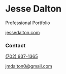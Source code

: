 # Jesse Dalton

Professional Portfolio

[jessedalton.com](https://www.jessedalton.com)

### Contact

[(702) 937-1365](tel:7029371365)

[jmdalton0@gmail.com](mailto:jmdalton0@gmail.com)
